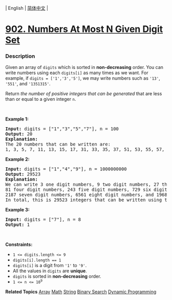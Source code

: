 | English | [简体中文](README.md) |

# [902. Numbers At Most N Given Digit Set](https://leetcode.cn/problems/numbers-at-most-n-given-digit-set)
 ### Description
<p>Given an array of <code>digits</code> which is sorted in <strong>non-decreasing</strong> order. You can write numbers using each <code>digits[i]</code> as many times as we want. For example, if <code>digits = [&#39;1&#39;,&#39;3&#39;,&#39;5&#39;]</code>, we may write numbers such as <code>&#39;13&#39;</code>, <code>&#39;551&#39;</code>, and <code>&#39;1351315&#39;</code>.</p>

<p>Return <em>the number of positive integers that can be generated </em>that are less than or equal to a given integer <code>n</code>.</p>

<p>&nbsp;</p>
<p><strong class="example">Example 1:</strong></p>

<pre>
<strong>Input:</strong> digits = [&quot;1&quot;,&quot;3&quot;,&quot;5&quot;,&quot;7&quot;], n = 100
<strong>Output:</strong> 20
<strong>Explanation: </strong>
The 20 numbers that can be written are:
1, 3, 5, 7, 11, 13, 15, 17, 31, 33, 35, 37, 51, 53, 55, 57, 71, 73, 75, 77.
</pre>

<p><strong class="example">Example 2:</strong></p>

<pre>
<strong>Input:</strong> digits = [&quot;1&quot;,&quot;4&quot;,&quot;9&quot;], n = 1000000000
<strong>Output:</strong> 29523
<strong>Explanation: </strong>
We can write 3 one digit numbers, 9 two digit numbers, 27 three digit numbers,
81 four digit numbers, 243 five digit numbers, 729 six digit numbers,
2187 seven digit numbers, 6561 eight digit numbers, and 19683 nine digit numbers.
In total, this is 29523 integers that can be written using the digits array.
</pre>

<p><strong class="example">Example 3:</strong></p>

<pre>
<strong>Input:</strong> digits = [&quot;7&quot;], n = 8
<strong>Output:</strong> 1
</pre>

<p>&nbsp;</p>
<p><strong>Constraints:</strong></p>

<ul>
	<li><code>1 &lt;= digits.length &lt;= 9</code></li>
	<li><code>digits[i].length == 1</code></li>
	<li><code>digits[i]</code> is a digit from&nbsp;<code>&#39;1&#39;</code>&nbsp;to <code>&#39;9&#39;</code>.</li>
	<li>All the values in&nbsp;<code>digits</code> are <strong>unique</strong>.</li>
	<li><code>digits</code> is sorted in&nbsp;<strong>non-decreasing</strong> order.</li>
	<li><code>1 &lt;= n &lt;= 10<sup>9</sup></code></li>
</ul>

**Related Topics**  [Array](https://leetcode.cn/tag/array) [Math](https://leetcode.cn/tag/math) [String](https://leetcode.cn/tag/string) [Binary Search](https://leetcode.cn/tag/binary-search) [Dynamic Programming](https://leetcode.cn/tag/dynamic-programming) 